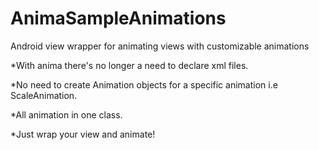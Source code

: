 # AnimaSampleAnimations
Android view wrapper for animating views with customizable animations

*With anima there's no longer a need to declare xml files.

*No need to create Animation objects for a specific animation i.e ScaleAnimation.

*All animation in one class.

*Just wrap your view and animate!
